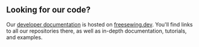 ---
---

## Looking for our code?

Our [developer documentation](https://freesewing.dev) is hosted on [freesewing.dev](https://freesewing.dev). 
You'll find links to all our repositories there, as well as in-depth documentation, tutorials, and examples.
